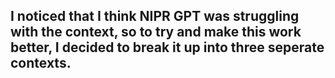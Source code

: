 ## I noticed that I think NIPR GPT was struggling with the context, so to try and make this work better, I decided to break it up into three seperate contexts.